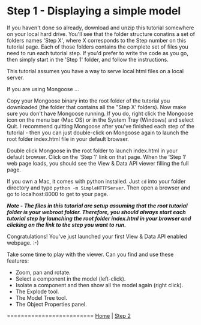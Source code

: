 <a name="Step1"></a>
# Step 1 - Displaying a simple model

If you haven't done so already, download and unzip this tutorial somewhere on your local hard drive. You'll see that the folder structure conatins a set of folders names 'Step X', where X corresponds to the Step number on this tutorial page. Each of those folders contains the complete set of files you need to run each tutorial step. If you'd prefer to write the code as you go, then simply start in the 'Step 1' folder, and follow the instructions.

This tutorial assumes you have a way to serve local html files on a local server.

If you are using Mongoose ...

Copy your Mongoose binary into the root folder of the tutorial you downloaded (the folder that contains all the "Step X' folders). Now make sure you don't have Mongoose running. If you do, right click the Mongoose icon on the menu bar (Mac OS) or in the System Tray (Windows) and select Quit. I recommend quitting Mongoose after you've finished each step of the tutorial - then you can just double-click on Mongoose again to launch the root folder index.html file in your default browser.

Double click Mongoose in the root folder to launch index.html in your default browser. Click on the 'Step 1' link on that page. When the 'Step 1' web page loads, you should see the View & Data API viewer filling the full page. 

If you own a Mac, it comes with python installed. Just `cd` into your folder directory and type `python -m SimpleHTTPServer`. Then open a browser and go to localhost:8000 to get to your page.

***Note - The files in this tutorial are setup assuming that the root tutorial folder is your webroot folder. Therefore, you should always start each tutorial step by launching the root folder index.html in your browser and clicking on the link to the step you want to run.***

Congratulations! You've just launched your first View & Data API enabled webpage. :-)

Take some time to play with the viewer. Can you find and use these features:

* Zoom, pan and rotate.
* Select a component in the model (left-click).
* Isolate a component and then show all the model again (right click).
* The Explode tool.
* The Model Tree tool.
* The Object Properties panel.













=========================
[Home](README.md) | [Step 2](step-2.md)
